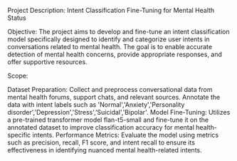 
Project Description: Intent Classification Fine-Tuning for Mental Health Status

Objective:
The project aims to develop and fine-tune an intent classification model specifically designed to identify and categorize user intents in conversations related to mental health. The goal is to enable accurate detection of mental health concerns, provide appropriate responses, and offer supportive resources.

Scope:

Dataset Preparation: Collect and preprocess conversational data from mental health forums, support chats, and relevant sources. Annotate the data with intent labels such as 'Normal','Anxiety','Personality disorder','Depression','Stress','Suicidal','Bipolar'.
Model Fine-Tuning: Utilizes a pre-trained transformer model flan-t5-small and fine-tune it on the annotated dataset to improve classification accuracy for mental health-specific intents.
Performance Metrics: Evaluate the model using metrics such as precision, recall, F1 score, and intent recall to ensure its effectiveness in identifying nuanced mental health-related intents.
